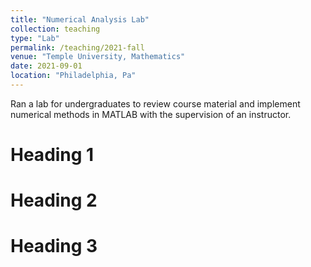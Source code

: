 ```yaml
---
title: "Numerical Analysis Lab"
collection: teaching
type: "Lab"
permalink: /teaching/2021-fall
venue: "Temple University, Mathematics"
date: 2021-09-01
location: "Philadelphia, Pa"
---
```


Ran a lab for undergraduates to review course material and implement numerical methods in MATLAB with the supervision of an instructor.

Heading 1
======

Heading 2
======

Heading 3
======
